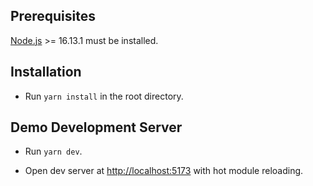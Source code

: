 ## Prerequisites

[Node.js](http://nodejs.org/) >= 16.13.1 must be installed.

## Installation

- Run `yarn install` in the root directory.

## Demo Development Server

- Run `yarn dev`.

- Open dev server at [http://localhost:5173](http://localhost:5173) with hot module reloading.
